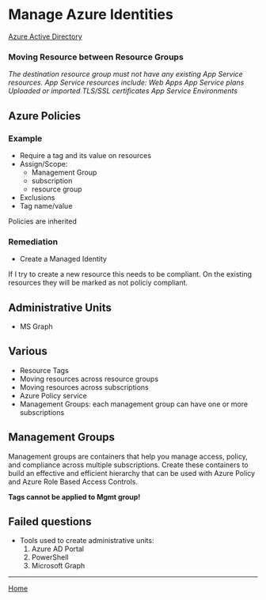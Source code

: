 # Manage Azure Identities
[Azure Active Directory](AzureActiveDirectory.md)

### Moving Resource between Resource Groups
_The destination resource group must not have any existing App Service resources. App Service resources include:
Web Apps
App Service plans
Uploaded or imported TLS/SSL certificates
App Service Environments_

## Azure Policies
### Example
- Require a tag and its value on resources
- Assign/Scope:
  - Management Group
  - subscription
  - resource group
- Exclusions
- Tag name/value

Policies are inherited 
### Remediation
- Create a Managed Identity

If I try to create a new resource this needs to be compliant.
On the existing resources they will be marked as not policiy compliant.

## Administrative Units
- MS Graph

## Various

- Resource Tags
- Moving resources across resource groups
- Moving resources across subscriptions
- Azure Policy service
- Management Groups: each management group can have one or more subscriptions 

## Management Groups
Management groups are containers that help you manage access, policy, and compliance across multiple subscriptions. Create these containers to build an effective and efficient hierarchy that can be used with Azure Policy and Azure Role Based Access Controls.

**Tags cannot be applied to Mgmt group!**

## Failed questions
- Tools used to create administrative units:
   1. Azure AD Portal
   2. PowerShell
   3. Microsoft Graph

---

[Home](README.md)